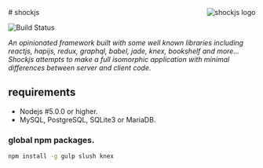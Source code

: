<img align="right" alt="shockjs logo" src="http://shockjs.github.io/shockjs.svg">
# shockjs

![Build Status](https://travis-ci.org/shockjs/shockjs.svg)

*An opinionated framework built with some well known libraries including reactjs, hapijs, redux, graphql, babel, jade, knex, bookshelf and more... Shockjs attempts to make a full isomorphic application with minimal differences between server and client code.*

## requirements

* Nodejs #5.0.0 or higher.
* MySQL, PostgreSQL, SQLite3 or MariaDB.

### global npm packages.
```bash
npm install -g gulp slush knex
```
